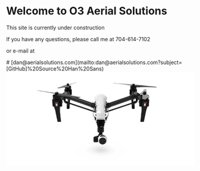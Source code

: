 <html>

<body>
  <h1>Welcome to O3 Aerial Solutions</h1>
  <p>This site is currently under construction</p>
  <p> If you have any questions, please call me at 704-614-7102</p>
  <p> or e-mail at </p> 
  # [dan@aerialsolutions.com](mailto:dan@aerialsolutions.com?subject=[GitHub]%20Source%20Han%20Sans)
  
  <img src="docs/assets/SpxP.gif" alt="hi" class="inline"/>

</body>

</html>
